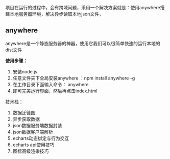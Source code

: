 项目在运行的过程中，会有跨域问题，采用一个解决方案就是：使用anywhere搭建本地服务器环境，解决异步读取本地json文件，

## anywhere

anywhere是一个静态服务器的神器，使用它我们可以很简单快速的运行本地的dist文件

**使用步骤：**

1.  安装node.js
2.  任意文件夹下全局安装anywhere ：npm install anywhere -g
3.  在工作目录下面输入命令： anywhere
4.  即可完美运行界面，然后再点击index.html



技术栈：

1.  数据迁徙图
2.  异步获取数据
3.  json数据服务端数据封装
4.  json数据客户端解析
5.  echarts动态绑定与行为交互
6.  echarts api使用技巧
7.  图标高级渲染技巧

